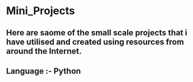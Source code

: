 # Mini_Projects

## Here are saome of the small scale projects that i have utilised and created using resources from around the Internet.
## Language :- Python
